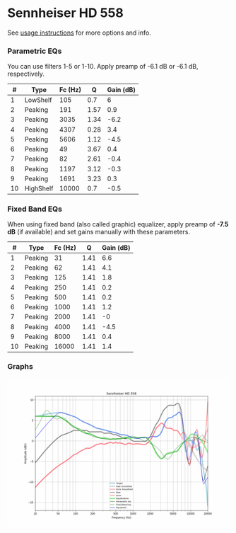 # Sennheiser HD 558
See [usage instructions](https://github.com/jaakkopasanen/AutoEq#usage) for more options and info.

### Parametric EQs
You can use filters 1-5 or 1-10. Apply preamp of -6.1 dB or -6.1 dB, respectively.

|   # | Type      |   Fc (Hz) |    Q |   Gain (dB) |
|-----|-----------|-----------|------|-------------|
|   1 | LowShelf  |       105 | 0.7  |         6   |
|   2 | Peaking   |       191 | 1.57 |         0.9 |
|   3 | Peaking   |      3035 | 1.34 |        -6.2 |
|   4 | Peaking   |      4307 | 0.28 |         3.4 |
|   5 | Peaking   |      5606 | 1.12 |        -4.5 |
|   6 | Peaking   |        49 | 3.67 |         0.4 |
|   7 | Peaking   |        82 | 2.61 |        -0.4 |
|   8 | Peaking   |      1197 | 3.12 |        -0.3 |
|   9 | Peaking   |      1691 | 3.23 |         0.3 |
|  10 | HighShelf |     10000 | 0.7  |        -0.5 |

### Fixed Band EQs
When using fixed band (also called graphic) equalizer, apply preamp of **-7.5 dB** (if available) and set gains manually with these parameters.

|   # | Type    |   Fc (Hz) |    Q |   Gain (dB) |
|-----|---------|-----------|------|-------------|
|   1 | Peaking |        31 | 1.41 |         6.6 |
|   2 | Peaking |        62 | 1.41 |         4.1 |
|   3 | Peaking |       125 | 1.41 |         1.8 |
|   4 | Peaking |       250 | 1.41 |         0.2 |
|   5 | Peaking |       500 | 1.41 |         0.2 |
|   6 | Peaking |      1000 | 1.41 |         1.2 |
|   7 | Peaking |      2000 | 1.41 |        -0   |
|   8 | Peaking |      4000 | 1.41 |        -4.5 |
|   9 | Peaking |      8000 | 1.41 |         0.4 |
|  10 | Peaking |     16000 | 1.41 |         1.4 |

### Graphs
![](./Sennheiser%20HD%20558.png)
